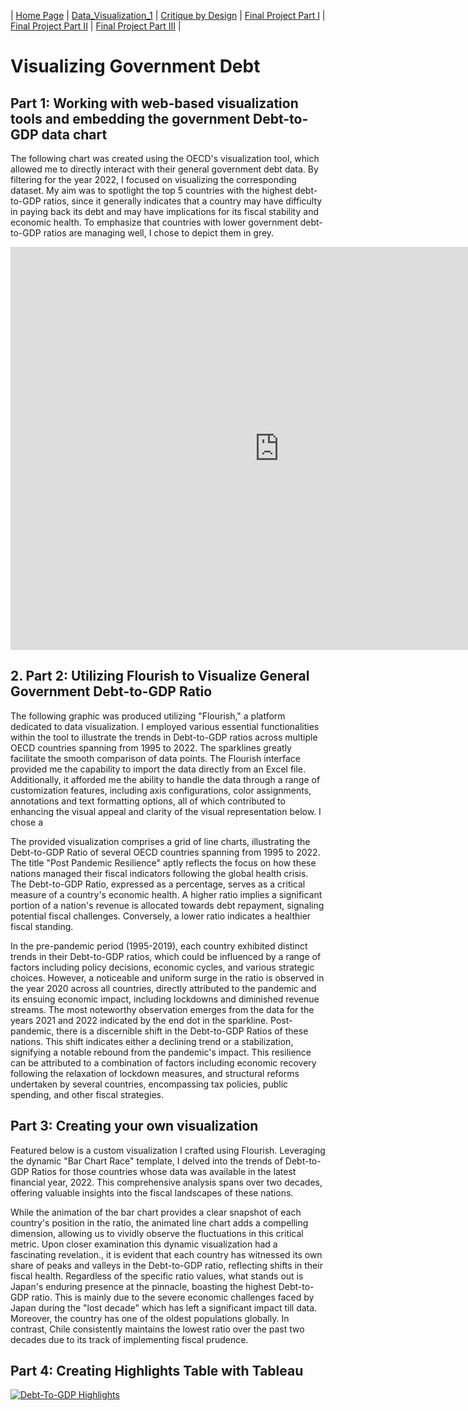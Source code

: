 | [Home Page](https://radhikag1604.github.io/Telling_Stories_With_Data/) | [Data_Visualization_1](https://radhikag1604.github.io/Telling_Stories_With_Data/Data_Visualization_1.html) | [Critique by Design](https://radhikag1604.github.io/Telling_Stories_With_Data/critique-by-design.html) | [Final Project Part I](https://radhikag1604.github.io/Telling_Stories_With_Data/final-project-part-one.html) | [Final Project Part II](https://radhikag1604.github.io/Telling_Stories_With_Data/final-project-part-two.html) | [Final Project Part III](https://radhikag1604.github.io/Telling_Stories_With_Data/final-project-part-three.html) |

# Visualizing Government Debt

## Part 1: Working with web-based visualization tools and embedding the government Debt-to-GDP data chart

The following chart was created using the OECD's visualization tool, which allowed me to directly interact with their general government debt data. By filtering for the year 2022, I focused on visualizing the corresponding dataset. My aim was to spotlight the top 5 countries with the highest debt-to-GDP ratios, since it generally indicates that a country may have difficulty in paying back its debt and may have implications for its fiscal stability and economic health. To emphasize that countries with lower government debt-to-GDP ratios are managing well, I chose to depict them in grey.



<iframe src="https://data.oecd.org/chart/7bdq" width="860" height="645" style="border: 0" mozallowfullscreen="true" webkitallowfullscreen="true" allowfullscreen="true"><a href="https://data.oecd.org/chart/7bdq" target="_blank">OECD Chart: General government debt, Total, % of GDP, Annual, 2022</a></iframe>

## 2. Part 2: Utilizing Flourish to Visualize General Government Debt-to-GDP Ratio

The following graphic was produced utilizing "Flourish," a platform dedicated to data visualization. I employed various essential functionalities within the tool to illustrate the trends in Debt-to-GDP ratios across multiple OECD countries spanning from 1995 to 2022. The sparklines greatly facilitate the smooth comparison of data points. The Flourish interface provided me the capability to import the data directly from an Excel file. Additionally, it afforded me the ability to handle the data through a range of customization features, including axis configurations, color assignments, annotations and text formatting options, all of which contributed to enhancing the visual appeal and clarity of the visual representation below. I chose a 

The provided visualization comprises a grid of line charts, illustrating the Debt-to-GDP Ratio of several OECD countries spanning from 1995 to 2022. The title "Post Pandemic Resilience" aptly reflects the focus on how these nations managed their fiscal indicators following the global health crisis. The Debt-to-GDP Ratio, expressed as a percentage, serves as a critical measure of a country's economic health. A higher ratio implies a significant portion of a nation's revenue is allocated towards debt repayment, signaling potential fiscal challenges. Conversely, a lower ratio indicates a healthier fiscal standing.

In the pre-pandemic period (1995-2019), each country exhibited distinct trends in their Debt-to-GDP ratios, which could be influenced by a range of factors including policy decisions, economic cycles, and various strategic choices. However, a noticeable and uniform surge in the ratio is observed in the year 2020 across all countries, directly attributed to the pandemic and its ensuing economic impact, including lockdowns and diminished revenue streams. The most noteworthy observation emerges from the data for the years 2021 and 2022 indicated by the end dot in the sparkline. Post-pandemic, there is a discernible shift in the Debt-to-GDP Ratios of these nations. This shift indicates either a declining trend or a stabilization, signifying a notable rebound from the pandemic's impact. This resilience can be attributed to a combination of factors including economic recovery following the relaxation of lockdown measures, and structural reforms undertaken by several countries, encompassing tax policies, public spending, and other fiscal strategies.



<div class="flourish-embed flourish-chart" data-src="visualisation/14974849"><script src="https://public.flourish.studio/resources/embed.js"></script></div>

## Part 3: Creating your own visualization

Featured below is a custom visualization I crafted using Flourish. Leveraging the dynamic "Bar Chart Race" template, I delved into the trends of Debt-to-GDP Ratios for those countries whose data was available in the latest financial year, 2022. This comprehensive analysis spans over two decades, offering valuable insights into the fiscal landscapes of these nations.

While the animation of the bar chart provides a clear snapshot of each country's position in the ratio, the animated line chart adds a compelling dimension, allowing us to vividly observe the fluctuations in this critical metric. Upon closer examination this dynamic visualization had a fascinating revelation., it is evident that each country has witnessed its own share of peaks and valleys in the Debt-to-GDP ratio, reflecting shifts in their fiscal health. Regardless of the specific ratio values, what stands out is Japan's enduring presence at the pinnacle, boasting the highest Debt-to-GDP ratio. This is mainly due to the severe economic challenges faced by Japan during the "lost decade" which has left a significant impact till data. Moreover, the country has one of the oldest populations globally. In contrast, Chile consistently maintains the lowest ratio over the past two decades due to its track of implementing fiscal prudence.



<div class="flourish-embed flourish-bar-chart-race" data-src="visualisation/14976319"><script src="https://public.flourish.studio/resources/embed.js"></script></div>


## Part 4: Creating Highlights Table with Tableau



<div class='tableauPlaceholder' id='viz1694489246857' style='position: relative'><noscript><a href='#'><img alt='Debt-To-GDP Highlights ' src='https:&#47;&#47;public.tableau.com&#47;static&#47;images&#47;OE&#47;OECDGovernmentDebtData&#47;Debt-To-GDPHighlights&#47;1_rss.png' style='border: none' /></a></noscript><object class='tableauViz'  style='display:none;'><param name='host_url' value='https%3A%2F%2Fpublic.tableau.com%2F' /> <param name='embed_code_version' value='3' /> <param name='site_root' value='' /><param name='name' value='OECDGovernmentDebtData&#47;Debt-To-GDPHighlights' /><param name='tabs' value='no' /><param name='toolbar' value='yes' /><param name='static_image' value='https:&#47;&#47;public.tableau.com&#47;static&#47;images&#47;OE&#47;OECDGovernmentDebtData&#47;Debt-To-GDPHighlights&#47;1.png' /> <param name='animate_transition' value='yes' /><param name='display_static_image' value='yes' /><param name='display_spinner' value='yes' /><param name='display_overlay' value='yes' /><param name='display_count' value='yes' /><param name='language' value='en-US' /><param name='filter' value='publish=yes' /></object></div>                <script type='text/javascript'>                    var divElement = document.getElementById('viz1694489246857');                    var vizElement = divElement.getElementsByTagName('object')[0];                    vizElement.style.width='100%';vizElement.style.height=(divElement.offsetWidth*0.75)+'px';                    var scriptElement = document.createElement('script');                    scriptElement.src = 'https://public.tableau.com/javascripts/api/viz_v1.js';                    vizElement.parentNode.insertBefore(scriptElement, vizElement);                </script>





